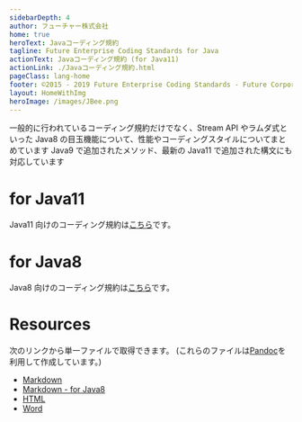 ```yaml
---
sidebarDepth: 4
author: フューチャー株式会社
home: true
heroText: Javaコーディング規約
tagline: Future Enterprise Coding Standards for Java
actionText: Javaコーディング規約 (for Java11)
actionLink: ./Javaコーディング規約.html
pageClass: lang-home
footer: ©2015 - 2019 Future Enterprise Coding Standards - Future Corporation
layout: HomeWithImg
heroImage: /images/JBee.png
---
```


一般的に行われているコーディング規約だけでなく、Stream API やラムダ式といった Java8 の目玉機能について、性能やコーディングスタイルについてまとめています
Java9 で追加されたメソッド、最新の Java11 で追加された構文にも対応しています

# for Java11

Java11 向けのコーディング規約は[こちら](./Javaコーディング規約.md)です。

# for Java8

Java8 向けのコーディング規約は[こちら](./Javaコーディング規約_for_8.md)です。

# Resources

次のリンクから単一ファイルで取得できます。
(これらのファイルは[Pandoc]を利用して作成しています。)

- [Markdown](https://github.com/future-architect/coding-standards/blob/master/documents/forJava/Javaコーディング規約.md)
- [Markdown - for Java8](https://github.com/future-architect/coding-standards/blob/master/documents/forJava/Javaコーディング規約_for_8.md)
- [HTML](https://github.com/future-architect/coding-standards/blob/gh-pages/resources/Javaコーディング規約.html)
- [Word](https://github.com/future-architect/coding-standards/raw/gh-pages/resources/Javaコーディング規約.docx)

[pandoc]: https://pandoc.org/
